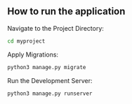 ## How to run the application

[comment]: # (Install Dependencies:)
[comment]: # (```bash)
[comment]: # (pip install -r requirements.txt)
[comment]: # (```)

Navigate to the Project Directory:

```bash
cd myproject
```

Apply Migrations:

```bash
python3 manage.py migrate
```

Run the Development Server:

```bash
python3 manage.py runserver
```

